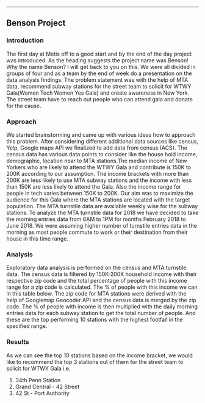 ---
## Benson Project

### Introduction
The first day at Metis off to a good start and by the end of the day project was introduced. As the heading suggests the project name was Benson! Why the name Benson? I will get back to you on this. We were all divided in groups of four and as a team by the end of week do a presentation on the data analysis findings. The problem statement was with the help of MTA data, recommend subway stations for the street team to solicit for WTWY Gala(Women Tech Women Yes Gala) and create awareness in New York. The street team have to reach out people who can attend gala and donate for the cause.

### Approach
We started brainstorming and came up with various ideas how to approach this problem. After considering different additional data sources like census, Yelp, Google maps API we finalized to add data from census (ACS). The census data has various data points to consider like the house hold income, demographic, location near to MTA stations.The median income of New Yorkers who are likely to attend the WTWY Gala and contribute is 150K to 200K according to our assumption. The income brackets with more than 200K are less likely to use MTA subway stations and the income with less than 150K are less likely to attend the Gala. Also the income range for people in tech varies between 150K to 200K. Our aim was to maximize the audience for this Gala where the MTA stations are located with the target population.
The MTA turnstile data are available weekly wise for the subway stations. To analyze the MTA turnstile data for 2018 we have decided to take the morning entries data from 6AM to 1PM for months February 2018 to June 2018. We were assuming higher number of turnstile entries data in the morning as most people commute to work or their destination from their house in this time range.

### Analysis
Exploratory data analysis is performed on the census and MTA turnstile data. The census data is filtered by 150K-200K household income with their respective zip code and the total percentage of people with this income range for a zip code is calculated. The % of people with this income we can in this table below.
The zip code for MTA stations were derived with the help of Googlemap Geocoder API and the census data is merged by the zip code. The % of people with income is then multiplied with the daily morning entries data for each subway station to get the total number of people. And these are the top performing 10 stations with the highest footfall in the specified range.


### Results
As we can see the top 10 stations based on the income bracket, we would like to recommend the top 3 stations out of them for the street team to solicit for WTWY Gala i.e.
1. 34th Penn Station
2. Grand Central - 42 Street
3. 42 St - Port Authority



